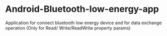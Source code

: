 # Android-Bluetooth-low-energy-app
Application for connect bluetooth low energy device and  for data exchange operation (Only  for Read/ Write/ReadWrite  property params)
